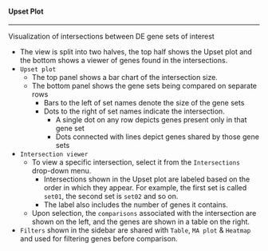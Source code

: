 #### Upset Plot
---------------

Visualization of intersections between DE gene sets of interest

- The view is split into two halves, the top half shows the
  Upset plot and the bottom shows a viewer of genes found
  in the intersections.
- `Upset plot`
  - The top panel shows a bar chart of the intersection size.
  - The bottom panel shows the gene sets being compared on separate rows
    - Bars to the left of set names denote the size of the gene sets
    - Dots to the right of set names indicate the intersection.
       - A single dot on any row depicts genes present only in that gene set
       - Dots connected with lines depict genes shared by those gene sets
- `Intersection viewer`
  - To view a specific intersection, select it from the `Intersections`
    drop-down menu.
     - Intersections shown in the Upset plot are labeled based on the
       order in which they appear. For example, the first set is
       called `set01`, the second set is `set02` and so on.
     - The label also includes the number of genes it contains.
  - Upon selection, the `comparisons` associated with the intersection
    are shown on the left, and the genes are shown in a
    table on the right.
- `Filters` shown in the sidebar are shared with `Table`, `MA plot` & `Heatmap` and used
  for filtering genes before comparison.

